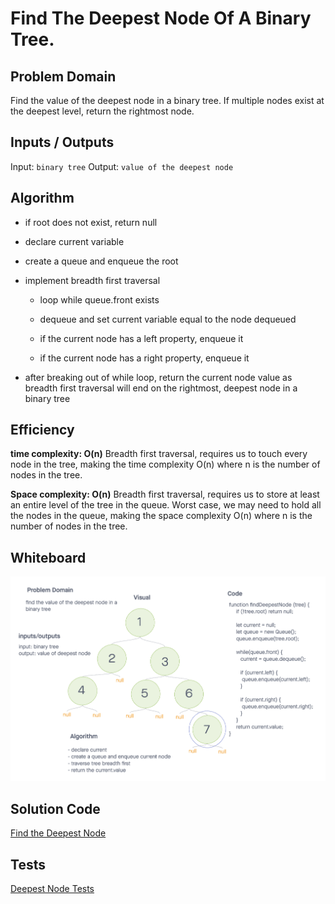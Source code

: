 # Find The Deepest Node Of A Binary Tree.

## Problem Domain

Find the value of the deepest node in a binary tree. If multiple nodes exist at the deepest level, return the rightmost node. 

## Inputs / Outputs

Input: `binary tree`
Output: `value of the deepest node`

## Algorithm

- if root does not exist, return null

- declare current variable

- create a queue and enqueue the root

- implement breadth first traversal 

  - loop while queue.front exists

  - dequeue and set current variable equal to the node dequeued

  - if the current node has a left property, enqueue it

  - if the current node has a right property, enqueue it

- after breaking out of while loop, return the current node value as breadth first traversal will end on the rightmost, deepest node in a binary tree


## Efficiency

**time complexity: O(n)**
Breadth first traversal, requires us to touch every node in the tree, making the time complexity O(n) where n is the number of nodes in the tree.
 
**Space complexity: O(n)**
Breadth first traversal, requires us to store at least an entire level of the tree in the queue. Worst case, we may need to hold all the nodes in the queue, making the space complexity O(n) where n is the number of nodes in the tree.

## Whiteboard

![whiteboard](./assets/whiteboard.png)  

## Solution Code

[Find the Deepest Node](./deepest-node.js)  

## Tests

[Deepest Node Tests](./__tests__/deepest-node.test.js)  
 
